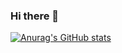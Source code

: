 ### Hi there 👋

[![Anurag's GitHub stats](https://github-readme-stats.vercel.app/api?username=lekan-pvp)](https://github.com/anuraghazra/github-readme-stats)

<!--
**lekan-pvp/lekan-pvp** is a ✨ _special_ ✨ repository because its `README.md` (this file) appears on your GitHub profile.

Here are some ideas to get you started:

- 🔭 I’m currently working on ...
- 🌱 I’m currently learning ...
- 👯 I’m looking to collaborate on ...
- 🤔 I’m looking for help with ...
- 💬 Ask me about ...
- 📫 How to reach me: ...
- 😄 Pronouns: ...
- ⚡ Fun fact: ...
-->
